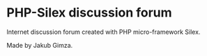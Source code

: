 # PHP-Silex discussion forum

Internet discussion forum created with PHP micro-framework Silex.

Made by Jakub Gimza.
